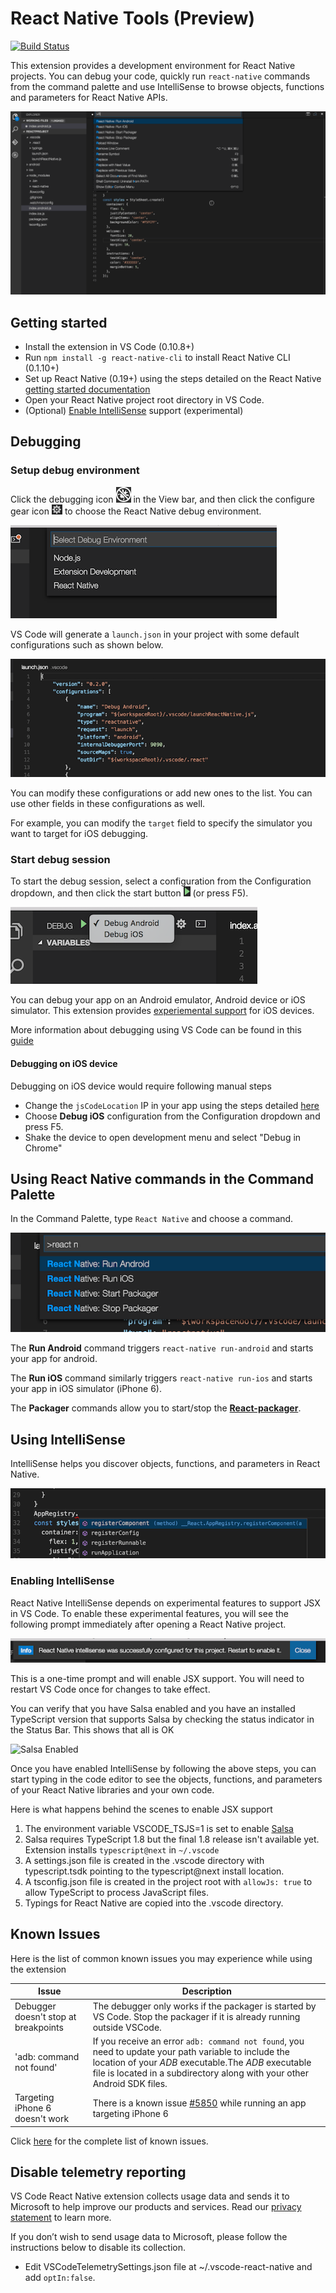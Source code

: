 # React Native Tools (Preview)
[![Build Status](https://travis-ci.org/Microsoft/vscode-react-native.svg?branch=master)](https://travis-ci.org/Microsoft/vscode-react-native)

This extension provides a development environment for React Native projects.
You can debug your code, quickly run `react-native` commands from the command palette and use IntelliSense to browse objects, functions and parameters for React Native APIs.

![React Native features](images/react-features.gif)

## Getting started

* Install the extension in VS Code (0.10.8+)
* Run `npm install -g react-native-cli` to install React Native CLI (0.1.10+)
* Set up React Native (0.19+) using the steps detailed on the React Native [getting started documentation ](https://facebook.github.io/react-native/docs/getting-started.html)
* Open your React Native project root directory in VS Code.
* (Optional) [Enable IntelliSense](#enabling-intellisense) support (experimental)

## Debugging

### Setup debug environment

Click the debugging icon ![Choose React Native debugger](images/debug-view-icon.png) in the View bar, and then click the configure gear icon ![Configure-gear](images/configure-gear-icon.png) to choose the React Native debug environment.

![Choose React Native debugger](images/choose-debugger.png)

VS Code will generate a `launch.json` in your project with some default configurations such as shown below.

![React Native launch configuration file](images/launch-config.png)

You can modify these configurations or add new ones to the list. You can use other fields in these configurations as well.

For example, you can modify the `target` field to specify the simulator you want to target for iOS debugging.

### Start debug session
To start the debug session, select a configuration from the Configuration dropdown, and then click the start button ![Configure-gear](images/debug-icon.png) (or press F5).

![React Native launch targets](images/debug-targets.png)

You can debug your app on an Android emulator, Android device or iOS simulator. This extension provides [experiemental support](#debugging-on-ios-device) for iOS devices.

More information about debugging using VS Code can be found in this [guide](https://code.visualstudio.com/docs/editor/debugging)

#### Debugging on iOS device
Debugging on iOS device would require following manual steps
* Change the `jsCodeLocation` IP in your app using the steps detailed [here](https://facebook.github.io/react-native/docs/running-on-device-ios.html#accessing-development-server-from-device)
* Choose **Debug iOS** configuration from the Configuration dropdown and press F5.
* Shake the device to open development menu and select "Debug in Chrome"

## Using React Native commands in the Command Palette

In the Command Palette, type ```React Native``` and choose a command.

![React Native commands](images/command-palette.png)

The **Run Android** command triggers ```react-native run-android``` and starts your app for android.

The **Run iOS** command similarly triggers ```react-native run-ios``` and starts your app in iOS simulator (iPhone 6).

The **Packager** commands allow you to start/stop the [**React-packager**](https://github.com/facebook/react-native/tree/master/packager).

## Using IntelliSense

IntelliSense helps you discover objects, functions, and parameters in React Native.

![IntelliSense](images/intellisense.png)

### Enabling IntelliSense
React Native IntelliSense depends on experimental features to support JSX in VS Code.
To enable these experimental features, you will see the following prompt immediately after opening a React Native project.

![IntelliSense prompt](images/intellisense-prompt.png)

This is a one-time prompt and will enable JSX support. You will need to restart VS Code once for changes to take effect.

You can verify that you have Salsa enabled and you have an installed TypeScript version that supports Salsa by checking the status indicator in the Status Bar. This shows that all is OK

![Salsa Enabled](https://code.visualstudio.com/images/January_salsa-status.png)

Once you have enabled IntelliSense by following the above steps, you can start typing in the code editor to see the objects, functions, and parameters of your React Native libraries and your own code.

Here is what happens behind the scenes to enable JSX support

1. The environment variable VSCODE_TSJS=1 is set to enable [Salsa](https://github.com/Microsoft/TypeScript/issues/4789)
2. Salsa requires TypeScript 1.8 but the final 1.8 release isn't available yet. Extension installs `typescript@next` in `~/.vscode`
3. A settings.json file is created in the .vscode directory with typescript.tsdk pointing to the typescript@next install location.
4. A tsconfig.json file is created in the project root with `allowJs: true` to allow TypeScript to process JavaScript files.
5. Typings for React Native are copied into the .vscode directory.

## Known Issues

Here is the list of common known issues you may experience while using the extension

Issue                                | Description
------------------------------------ | -------------------------------------------------------------------------------------------------------------------------------------------
Debugger doesn't stop at breakpoints | The debugger only works if the packager is started by VS Code. Stop the packager if it is already running outside VSCode.
'adb: command not found'             | If you receive an error `adb: command not found`, you need to update your path variable to include the location of your *ADB* executable.The *ADB* executable file is located in a subdirectory along with your other Android SDK files.
Targeting iPhone 6 doesn't work      | There is a known issue [#5850](https://github.com/facebook/react-native/issues/5850) while running an app targeting iPhone 6

Click [here](https://github.com/Microsoft/vscode-react-native/issues?q=is%3Aopen+is%3Aissue+label%3Apreview-known-issues) for the complete list of known issues.

## Disable telemetry reporting
VS Code React Native extension collects usage data and sends it to Microsoft to help improve our products and services. Read our [privacy statement](https://www.visualstudio.com/en-us/dn948229) to learn more.

If you don’t wish to send usage data to Microsoft, please follow the instructions below to disable its collection.

* Edit VSCodeTelemetrySettings.json file at ~/.vscode-react-native and add `optIn:false`.